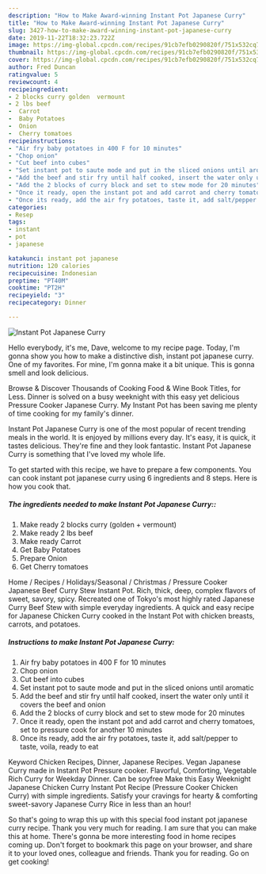 ```yaml
---
description: "How to Make Award-winning Instant Pot Japanese Curry"
title: "How to Make Award-winning Instant Pot Japanese Curry"
slug: 3427-how-to-make-award-winning-instant-pot-japanese-curry
date: 2019-11-22T18:32:23.722Z
image: https://img-global.cpcdn.com/recipes/91cb7efb0290820f/751x532cq70/instant-pot-japanese-curry-recipe-main-photo.jpg
thumbnail: https://img-global.cpcdn.com/recipes/91cb7efb0290820f/751x532cq70/instant-pot-japanese-curry-recipe-main-photo.jpg
cover: https://img-global.cpcdn.com/recipes/91cb7efb0290820f/751x532cq70/instant-pot-japanese-curry-recipe-main-photo.jpg
author: Fred Duncan
ratingvalue: 5
reviewcount: 4
recipeingredient:
- 2 blocks curry golden  vermount
- 2 lbs beef
-  Carrot
-  Baby Potatoes
-  Onion
-  Cherry tomatoes
recipeinstructions:
- "Air fry baby potatoes in 400 F for 10 minutes"
- "Chop onion"
- "Cut beef into cubes"
- "Set instant pot to saute mode and put in the sliced onions until aromatic"
- "Add the beef and stir fry until half cooked, insert the water only until it covers the beef and onion"
- "Add the 2 blocks of curry block and set to stew mode for 20 minutes"
- "Once it ready, open the instant pot and add carrot and cherry tomatoes, set to pressure cook for another 10 minutes"
- "Once its ready, add the air fry potatoes, taste it, add salt/pepper to taste, voila, ready to eat"
categories:
- Resep
tags:
- instant
- pot
- japanese

katakunci: instant pot japanese
nutrition: 120 calories
recipecuisine: Indonesian
preptime: "PT40M"
cooktime: "PT2H"
recipeyield: "3"
recipecategory: Dinner

---
```



![Instant Pot Japanese Curry](https://img-global.cpcdn.com/recipes/91cb7efb0290820f/751x532cq70/instant-pot-japanese-curry-recipe-main-photo.jpg)

Hello everybody, it's me, Dave, welcome to my recipe page. Today, I'm gonna show you how to make a distinctive dish, instant pot japanese curry. One of my favorites. For mine, I'm gonna make it a bit unique. This is gonna smell and look delicious.

Browse &amp; Discover Thousands of Cooking Food &amp; Wine Book Titles, for Less. Dinner is solved on a busy weeknight with this easy yet delicious Pressure Cooker Japanese Curry. My Instant Pot has been saving me plenty of time cooking for my family&#39;s dinner.

Instant Pot Japanese Curry is one of the most popular of recent trending meals in the world. It is enjoyed by millions every day. It's easy, it is quick, it tastes delicious. They're fine and they look fantastic. Instant Pot Japanese Curry is something that I've loved my whole life.


To get started with this recipe, we have to prepare a few components. You can cook instant pot japanese curry using 6 ingredients and 8 steps. Here is how you cook that.

##### The ingredients needed to make Instant Pot Japanese Curry::

1. Make ready 2 blocks curry (golden + vermount)
1. Make ready 2 lbs beef
1. Make ready  Carrot
1. Get  Baby Potatoes
1. Prepare  Onion
1. Get  Cherry tomatoes


Home / Recipes / Holidays/Seasonal / Christmas / Pressure Cooker Japanese Beef Curry Stew Instant Pot. Rich, thick, deep, complex flavors of sweet, savory, spicy. Recreated one of Tokyo&#39;s most highly rated Japanese Curry Beef Stew with simple everyday ingredients. A quick and easy recipe for Japanese Chicken Curry cooked in the Instant Pot with chicken breasts, carrots, and potatoes. 

##### Instructions to make Instant Pot Japanese Curry:

1. Air fry baby potatoes in 400 F for 10 minutes
1. Chop onion
1. Cut beef into cubes
1. Set instant pot to saute mode and put in the sliced onions until aromatic
1. Add the beef and stir fry until half cooked, insert the water only until it covers the beef and onion
1. Add the 2 blocks of curry block and set to stew mode for 20 minutes
1. Once it ready, open the instant pot and add carrot and cherry tomatoes, set to pressure cook for another 10 minutes
1. Once its ready, add the air fry potatoes, taste it, add salt/pepper to taste, voila, ready to eat


Keyword Chicken Recipes, Dinner, Japanese Recipes. Vegan Japanese Curry made in Instant Pot Pressure cooker. Flavorful, Comforting, Vegetable Rich Curry for Weekday Dinner. Can be soyfree Make this Easy Weeknight Japanese Chicken Curry Instant Pot Recipe (Pressure Cooker Chicken Curry) with simple ingredients. Satisfy your cravings for hearty &amp; comforting sweet-savory Japanese Curry Rice in less than an hour! 

So that's going to wrap this up with this special food instant pot japanese curry recipe. Thank you very much for reading. I am sure that you can make this at home. There's gonna be more interesting food in home recipes coming up. Don't forget to bookmark this page on your browser, and share it to your loved ones, colleague and friends. Thank you for reading. Go on get cooking!
